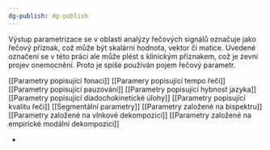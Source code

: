 ```yaml
---
dg-publish: dg-publish
---
```

Výstup parametrizace se v oblasti analýzy řečových signálů označuje jako řečový příznak, což může být skalární hodnota, vektor či matice. Uvedené označení se v této práci ale může plést s klinickým příznakem, což je zevní projev onemocnění. Proto je spíše používán pojem řečový parametr.

[[Parametry popisující fonaci]]
[[Paramery popisující tempo řeči]]
[[Parametry popisující pauzování]]
[[Parametry popisující hybnost jazyka]]
[[Parametry popisující diadochokinetické úlohy]]
[[Parametry popisující kvalitu řeči]]
[[Segmentální parametry]]
[[Parametry založené na bispektru]]
[[Parametry založené na vlnkové dekompozici]]
[[Parametry založené na empirické modální dekompozici]]



+
